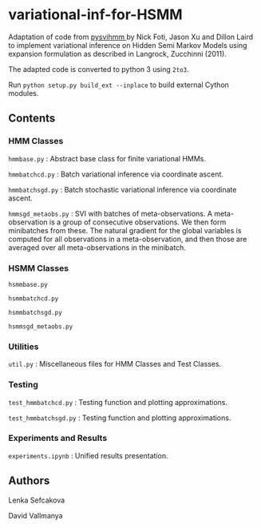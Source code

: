 # variational-inf-for-HSMM

Adaptation of code from [pysvihmm ](https://github.com/dillonalaird/pysvihmm) by Nick Foti, Jason Xu and Dillon Laird to implement variational inference on Hidden Semi Markov Models using expansion formulation as described in Langrock, Zucchinni (2011).

The adapted code is converted to python 3 using `2to3`.

Run `python setup.py build_ext --inplace` to build external Cython modules.

Contents
--------

### HMM Classes

`hmmbase.py` : Abstract base class for finite variational HMMs.

`hmmbatchcd.py` : Batch variational inference via coordinate ascent.

`hmmbatchsgd.py` : Batch stochastic variational inference via coordinate ascent.

`hmmsgd_metaobs.py` : SVI with batches of meta-observations. A meta-observation is a group of consecutive observations. We then form minibatches from these. The natural gradient for the global variables is computed for all observations in a meta-observation, and then those are averaged over all meta-observations in the minibatch.

### HSMM Classes

`hsmmbase.py` 

`hsmmbatchcd.py` 

`hsmmbatchsgd.py` 

`hsmmsgd_metaobs.py` 

### Utilities

`util.py` : Miscellaneous files for HMM Classes and Test Classes.

### Testing 

`test_hmmbatchcd.py` : Testing function and plotting approximations.

`test_hmmbatchsgd.py` : Testing function and plotting approximations.

### Experiments and Results

`experiments.ipynb` : Unified results presentation.

Authors
--------

Lenka Sefcakova 

David Vallmanya
